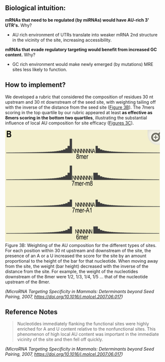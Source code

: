 ## Biological intuition:

**mRNAs that need to be regulated (by miRNAs) would have AU-rich 3' UTR's.**
Why?
-   AU rich environment of UTRs translate into weaker mRNA 2nd structure in the vicinity of the site, increasing accessibility.

**mRNAs that evade regulatory targeting would benefit from increased GC content.**
Why?
-   GC rich environment would make newly emerged (by mutations) MRE sites less likely to function.


## How to implement?

We developed a rubric that considered the composition of residues 30 nt upstream and 30 nt downstream of the seed site, with weighting tailing off with the inverse of the distance from the seed site ([Figure 3B](https://www.ncbi.nlm.nih.gov/pmc/articles/PMC3800283/figure/F3/)). The 7mers scoring in the top quartile by our rubric appeared at least **as effective as 8mers scoring in the bottom two quartiles**, illustrating the substantial influence of local AU composition for site efficacy ([Figures 3C](https://www.ncbi.nlm.nih.gov/pmc/articles/PMC3800283/figure/F3/)).

![](../images/au_content.png)
Figure 3B: Weighting of the AU composition for the different types of sites. For each position within 30 nt upstream and downstream of the site, the presence of an A or a U increased the score for the site by an amount proportional to the height of the bar for that nucleotide. When moving away from the site, the weight (bar height) decreased with the inverse of the distance from the site. For example, the weight of the nucleotides downstream of the 8mer were 1/2, 1/3, 1/4, 1/5 … that of the nucleotide upstream of the 8mer.

*(MicroRNA Targeting Specificity in Mammals: Determinants beyond Seed Pairing, 2007, https://doi.org/10.1016/j.molcel.2007.06.017)*


## Reference Notes

>Nucleotides immediately flanking the functional sites were highly enriched for A and U content relative to the nonfunctional sites. This phenomenon of high local AU content was important in the immediate vicinity of the site and then fell off quickly.

*(MicroRNA Targeting Specificity in Mammals: Determinants beyond Seed Pairing, 2007, https://doi.org/10.1016/j.molcel.2007.06.017)*
